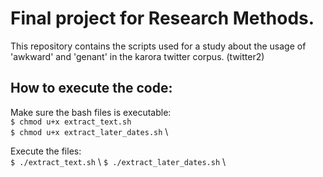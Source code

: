 # Final project for Research Methods.

This repository contains the scripts used for a study about the usage of 'awkward' and 'genant' in the karora twitter corpus. (twitter2)

## How to execute the code:

Make sure the bash files is executable: \
  ```$ chmod u+x extract_text.sh``` \
  ```$ chmod u+x extract_later_dates.sh``` \

Execute the files: \
  ```$ ./extract_text.sh``` \ 
  ```$ ./extract_later_dates.sh``` \
  
